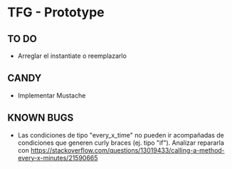 # TFG - Prototype
## TO DO
* Arreglar el instantiate o reemplazarlo

## CANDY
* Implementar Mustache

## KNOWN BUGS
* Las condiciones de tipo "every_x_time" no pueden ir acompañadas de condiciones que generen curly braces (ej. tipo "if"). Analizar repararla con https://stackoverflow.com/questions/13019433/calling-a-method-every-x-minutes/21590665